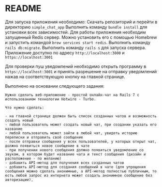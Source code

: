 # README

Для запуска приложения необходимо:
  Скачать репозиторий и перейти в директорию `simple_chat_app`
  Выполнить команду `bundle install` для установки всех зависимостей.
  Для работы приложения необходим запущенный Redis сервер. Можно установить его с помощью Homebrew и запустить командой `brew services start redis`.
  Выполнить команду `rails db:migrate`.
  Выполнить команду `rails s` для запуска сервера.
  Приложение доступно по адресу `http://localhost:3000` и `https://localhost:3001`

Для проверки пуш уведомлений необходимо открыть программу в `https://localhost:3001` и принять разрешение на отправку уведомлений нажав на соответствующую кнопку на главной странице.

Выполнено на основании следующего задания:

```
Нужно сделать веб-приложение - простой онлайн-чат на Rails 7 с использованием технологии Hotwire - Turbo.

Что нужно сделать:

- на главной странице должен быть список созданных чатов и возможность создать новый
- любой пользователь может создать новый чат, при создании указать его название
- любой пользователь может зайти в любой чат, увидеть историю переписки и отправить своё сообщение
- после отправки сообщения у всех пользователей, у которых открыт чат, должно появиться новое сообщение в чате
- при получении нового сообщения должно появиться уведомление со звуком, в котором будет название чата и текст сообщения (дизайн и расположение - по желанию)
- добавить API-метод для получения всех созданных чатов
- добавить API-метод для создания сообщений в чате (для упрощения сообщения можно сделать анонимные, а API-метод полностью публичным, то есть любой запрос из интернета может создать анонимное сообщение без авторизации),
```